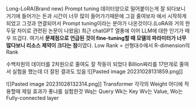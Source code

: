 Long-LoRA(Brand new)
Prompt tuning
데이터양으로 밀어붙이는게 잘 되다보니 거기에 들어가는 돈과 시간이 너무 많이 들어가기때문에 그걸 줄여보자 에서 시작하게 되었고 그것과 연결되어서 Prompt tuning이라는 분야가 나온것이다.(LoRA와 거의 한두달 차이로 관련된 논문이 나왔음)
	최근 chatGPT 열풍에 이어 LLM에 대한 인기가 매우 뜨겁다. 여기서 **문제점으로 언급된 것이 fine-tuning할 때 모델의 파라미터가 너무 많다보니 리소스 제약이 크다는 점**이였다.
Low Rank = 선형대수에서 R-dimension의 Rank

수백차원의 데이터를 2차원으로 줄여도 잘 작동이 되었다
Billion짜리를 17만개로 줄여서 실험을 했는데 더 잘된 결과도 있음
![[Pasted image 20231028131859.png]]

![[Pasted image 20231028132314.png]]
Transformer 각각의 Weight 어디에 적용할때 제일 효과가 좋냐를 실험한것
Wq는 Query Wk는 Key Wv는 Value, Wo는 Fully-connected layer
